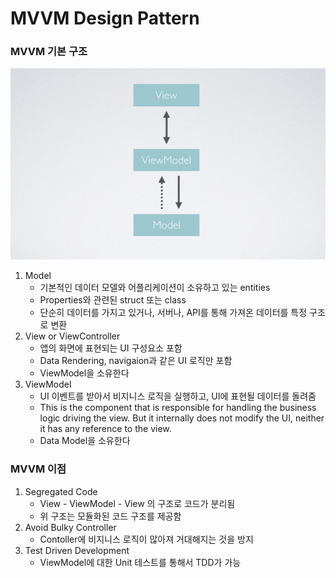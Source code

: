 # MVVM Design Pattern

### MVVM 기본 구조

![MVVM_Basic](../image/MVVM_Basic.png)

1. Model
   - 기본적인 데이터 모델와 어플리케이션이 소유하고 있는 entities
   - Properties와 관련된 struct 또는 class
   - 단순히 데이터를 가지고 있거나, 서버나, API를 통해 가져온 데이터를 특정 구조로 변환
2. View or ViewController
   - 앱의 화면에 표현되는 UI 구성요소 포함
   - Data Rendering, navigaion과 같은 UI 로직만 포함
   - ViewModel을 소유한다
3. ViewModel
   - UI 이벤트를 받아서 비지니스 로직을 실행하고, UI에 표현될 데이터를 돌려줌
   - This is the component that is responsible for handling the business logic driving the view. But it internally does not modify the UI, neither it has any reference to the view.
   - Data Model을 소유한다

### MVVM 이점

1. Segregated Code
   - View - ViewModel - View 의 구조로 코드가 분리됨
   - 위 구조는 모듈화된 코드 구조를 제공함
2. Avoid Bulky Controller
   - Contoller에 비지니스 로직이 많아져 거대해지는 것을 방지
3. Test Driven Development
   - ViewModel에 대한 Unit 테스트를 통해서 TDD가 가능